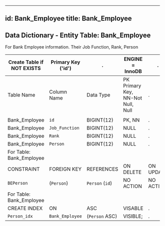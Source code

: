 
---
id: Bank_Employee
title: Bank_Employee
---

## Data Dictionary - Entity Table: Bank_Employee

For Bank Employee information. Their Job Function, Rank, Person

| Create Table if NOT EXISTS| Primary Key ('id')|.|ENGINE = InnoDB|.|
|---|---|---|---|---|
|Table Name | Column Name| Data Type|PK Primary Key, NN-Not Null, Null|.|
|| 
| Bank_Employee|`id`| BIGINT(12)|PK, NN|.|
| Bank_Employee|`Job_Function`| BIGINT(12)| NULL|.|
| Bank_Employee|`Rank` |BIGINT(12)| NULL|.|
| Bank_Employee|`Person`| BIGINT(12)| NULL|.|
|For Table: Bank_Employee|
|CONSTRAINT|FOREIGN KEY|REFERENCES |ON DELETE|ON UPDATE|
|`BEPerson`|(`Person`)|`Person` (`id`)|NO ACTION| NO ACTION|
|For Table: Bank_Employee|
|CREATE INDEX|ON|ASC|VISABLE|.|
|`Person_idx`|`Bank_Employee`|(`Person` ASC)|VISIBLE;|.|
